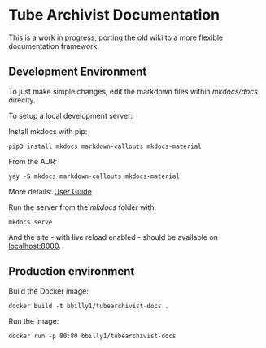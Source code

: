 # Tube Archivist Documentation

This is a work in progress, porting the old wiki to a more flexible documentation framework.


## Development Environment

To just make simple changes, edit the markdown files within *mkdocs/docs* direclty.

To setup a local development server:

Install mkdocs with pip:
```
pip3 install mkdocs markdown-callouts mkdocs-material
```

From the AUR:
```
yay -S mkdocs markdown-callouts mkdocs-material
```

More details: [User Guide](https://www.mkdocs.org/user-guide/installation/)

Run the server from the *mkdocs* folder with:
```
mkdocs serve
```

And the site - with live reload enabled - should be available on [localhost:8000](http://localhost:8000/).

## Production environment
Build the Docker image:
```
docker build -t bbilly1/tubearchivist-docs .
```

Run the image:
```
docker run -p 80:80 bbilly1/tubearchivist-docs
```
